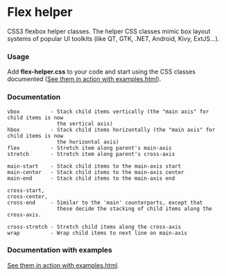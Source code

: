 # Flex helper
CSS3 flexbox helper classes. The helper CSS classes mimic box layout systems of popular UI toolkits (like QT, GTK, .NET, Android, Kivy, ExtJS...).

### Usage

Add **flex-helper.css** to your code and start using the CSS classes documented ([See them in action with examples.html](http://munawwar.github.io/box-layout/examples.html)).

### Documentation

```
vbox          - Stack child items vertically (the "main axis" for child items is now
                the vertical axis)
hbox          - Stack child items horizontally (the "main axis" for child items is now
                the horizontal axis)
flex          - Stretch item along parent's main-axis
stretch       - Stretch item along parent's cross-axis

main-start    - Stack child items to the main-axis start
main-center   - Stack child items to the main-axis center
main-end      - Stack child items to the main-axis end

cross-start,
cross-center,
cross-end     - Similar to the 'main' counterparts, except that
                these decide the stacking of child items along the cross-axis.

cross-stretch - Stretch child items along the cross-axis
wrap          - Wrap child items to next line on main-axis
```

### Documentation with examples
[See them in action with examples.html](http://munawwar.github.io/box-layout/examples.html).

